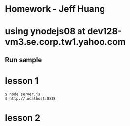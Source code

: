 # Homework - Jeff Huang

# using ynodejs08 at dev128-vm3.se.corp.tw1.yahoo.com
## Run sample

# lesson 1
    $ node server.js
    $ http://localhost:8888

# lesson 2
